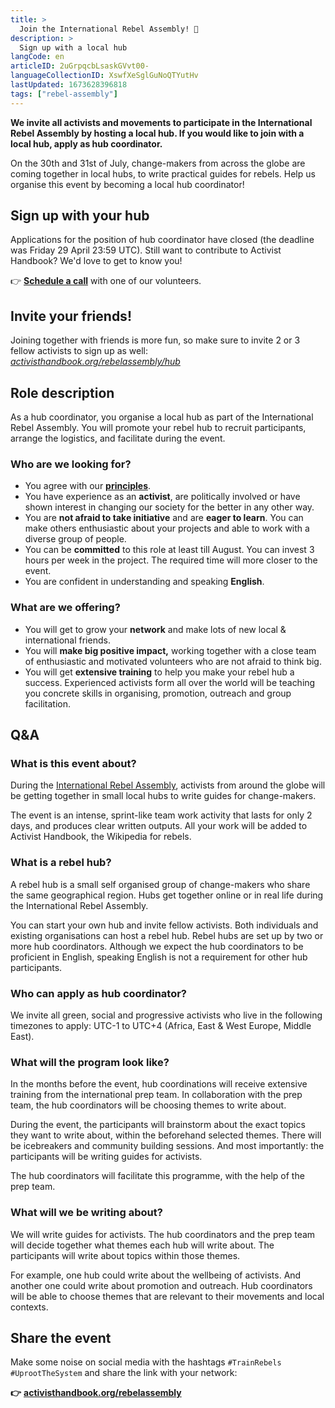 ```yaml
---
title: >
  Join the International Rebel Assembly! 🦋
description: >
  Sign up with a local hub
langCode: en
articleID: 2uGrpqcbLsaskGVvt00-
languageCollectionID: XswfXeSglGuNoQTYutHv
lastUpdated: 1673628396818
tags: ["rebel-assembly"]
---
```


**We invite all activists and movements to participate in the International Rebel Assembly by hosting a local hub. If you would like to join with a local hub, apply as hub coordinator.**

On the 30th and 31st of July, change-makers from across the globe are coming together in local hubs, to write practical guides for rebels. Help us organise this event by becoming a local hub coordinator!

## Sign up with your hub

Applications for the position of hub coordinator have closed (the deadline was Friday 29 April 23:59 UTC). Still want to contribute to Activist Handbook? We'd love to get to know you!

👉 [**Schedule a call**](https://calendly.com/activisthandbook/contribute) with one of our volunteers.

## Invite your friends!

Joining together with friends is more fun, so make sure to invite 2 or 3 fellow activists to sign up as well:  
[_activisthandbook.org/rebelassembly/hub_](/rebelassembly/hub)

<div></div>

## Role description

As a hub coordinator, you organise a local hub as part of the International Rebel Assembly. You will promote your rebel hub to recruit participants, arrange the logistics, and facilitate during the event.

### **Who are we looking for?**

-   You agree with our [**principles**](/about/principles).
-   You have experience as an **activist**, are politically involved or have shown interest in changing our society for the better in any other way.
-   You are **not afraid to take initiative** and are **eager to learn**. You can make others enthusiastic about your projects and able to work with a diverse group of people.
-   You can be **committed** to this role at least till August. You can invest 3 hours per week in the project. The required time will more closer to the event.
-   You are confident in understanding and speaking **English**.

### **What are we offering?**

-   You will get to grow your **network** and make lots of new local & international friends.
-   You will **make big positive impact,** working together with a close team of enthusiastic and motivated volunteers who are not afraid to think big.
-   You will get **extensive training** to help you make your rebel hub a success. Experienced activists form all over the world will be teaching you concrete skills in organising, promotion, outreach and group facilitation.

## Q&A

### What is this event about?

During the [International Rebel Assembly](/rebelassembly), activists from around the globe will be getting together in small local hubs to write guides for change-makers.

The event is an intense, sprint-like team work activity that lasts for only 2 days, and produces clear written outputs. All your work will be added to Activist Handbook, the Wikipedia for rebels.

### What is a rebel hub?

A rebel hub is a small self organised group of change-makers who share the same geographical region. Hubs get together online or in real life during the International Rebel Assembly.

You can start your own hub and invite fellow activists. Both individuals and existing organisations can host a rebel hub. Rebel hubs are set up by two or more hub coordinators. Although we expect the hub coordinators to be proficient in English, speaking English is not a requirement for other hub participants.

### **Who can apply as hub coordinator?**

We invite all green, social and progressive activists who live in the following timezones to apply: UTC-1 to UTC+4 (Africa, East & West Europe, Middle East).

### **What will the program look like?**

In the months before the event, hub coordinations will receive extensive training from the international prep team. In collaboration with the prep team, the hub coordinators will be choosing themes to write about.

During the event, the participants will brainstorm about the exact topics they want to write about, within the beforehand selected themes. There will be icebreakers and community building sessions. And most importantly: the participants will be writing guides for activists.

The hub coordinators will facilitate this programme, with the help of the prep team.

### What will we be writing about?

We will write guides for activists. The hub coordinators and the prep team will decide together what themes each hub will write about. The participants will write about topics within those themes.

For example, one hub could write about the wellbeing of activists. And another one could write about promotion and outreach. Hub coordinators will be able to choose themes that are relevant to their movements and local contexts.

## **Share the event**

Make some noise on social media with the hashtags `#TrainRebels` `#UprootTheSystem` and share the link with your network:

**👉** [**activisthandbook.org/rebelassembly**](/rebelassembly)

<div></div>